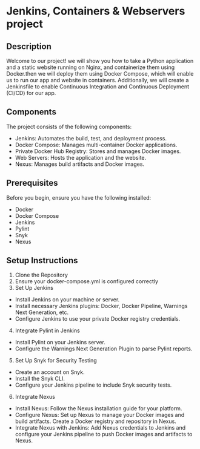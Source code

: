 # Jenkins, Containers & Webservers project

## Description
Welcome to our project! we will show you how to take a Python application and a static website running on Nginx, and containerize them using Docker.then we will deploy them using Docker Compose, which will enable us to run our app and website in containers. Additionally, we will create a Jenkinsfile to enable Continuous Integration and Continuous Deployment (CI/CD) for our app.

## Components
The project consists of the following components:

* Jenkins: Automates the build, test, and deployment process.
* Docker Compose: Manages multi-container Docker applications.
* Private Docker Hub Registry: Stores and manages Docker images.
* Web Servers: Hosts the application and the website.
* Nexus: Manages build artifacts and Docker images.

## Prerequisites
Before you begin, ensure you have the following installed:

* Docker
* Docker Compose
* Jenkins
* Pylint
* Snyk
* Nexus

## Setup Instructions
1. Clone the Repository
2. Ensure your docker-compose.yml is configured correctly
3. Set Up Jenkins

* Install Jenkins on your machine or server.
* Install necessary Jenkins plugins: Docker, Docker Pipeline, Warnings Next Generation, etc.
* Configure Jenkins to use your private Docker registry credentials.

4. Integrate Pylint in Jenkins

* Install Pylint on your Jenkins server.
* Configure the Warnings Next Generation Plugin to parse Pylint reports.

5. Set Up Snyk for Security Testing

* Create an account on Snyk.
* Install the Snyk CLI.
* Configure your Jenkins pipeline to include Snyk security tests.

6. Integrate Nexus
* Install Nexus: Follow the Nexus installation guide for your platform.
* Configure Nexus: Set up Nexus to manage your Docker images and build artifacts. Create a Docker registry and repository in Nexus.
* Integrate Nexus with Jenkins: Add Nexus credentials to Jenkins and configure your Jenkins pipeline to push Docker images and artifacts to Nexus.


